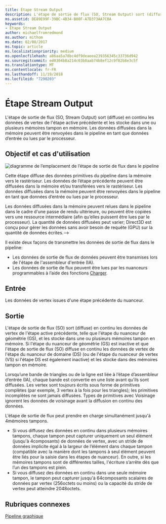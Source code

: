 ```yaml
---
title: Étape Stream Output
description: L'étape de sortie de flux (SO, Stream Output) sort (diffuse) en continu les données de vertex de l'étape active précédente et les stocke dans une ou plusieurs mémoires tampon en mémoire. Les données diffusées dans la mémoire peuvent être renvoyées dans le pipeline en tant que données d’entrée ou lues par le processeur.
ms.assetid: DE89E99F-39BC-4B34-B80F-A7D373AA7C0A
keywords:
- Étape Stream Output
author: michaelfromredmond
ms.author: mithom
ms.date: 02/08/2017
ms.topic: article
ms.localizationpriority: medium
ms.openlocfilehash: a86aa5a78bc4df9deaeea239356345c33736d942
ms.sourcegitcommit: ed0304b8a214c03b8aab74b8ef12c9f82b8e3c5f
ms.translationtype: MT
ms.contentlocale: fr-FR
ms.lasthandoff: 11/19/2018
ms.locfileid: "7290203"
---
```

# <a name="stream-output-so-stage"></a>Étape Stream Output


L'étape de sortie de flux (SO, Stream Output) sort (diffuse) en continu les données de vertex de l'étape active précédente et les stocke dans une ou plusieurs mémoires tampon en mémoire. Les données diffusées dans la mémoire peuvent être renvoyées dans le pipeline en tant que données d’entrée ou lues par le processeur.

## <a name="span-idpurposeandusesspanspan-idpurposeandusesspanspan-idpurposeandusesspanpurpose-and-uses"></a><span id="Purpose_and_uses"></span><span id="purpose_and_uses"></span><span id="PURPOSE_AND_USES"></span>Objectif et cas d'utilisation


![diagramme de l’emplacement de l’étape de sortie de flux dans le pipeline](images/d3d10-pipeline-stages-so.png)

Cette étape diffuse des données primitives du pipeline dans la mémoire vers le rastériseur. Les données de l’étape précédente peuvent être diffusées dans la mémoire et/ou transférées vers le rastériseur. Les données diffusées dans la mémoire peuvent être renvoyées dans le pipeline en tant que données d’entrée ou lues par le processeur.

Les données diffusées dans la mémoire peuvent relues dans le pipeline dans le cadre d'une passe de rendu ultérieure, ou peuvent être copiées vers une ressource intermédiaire (afin qu’elles puissent être lues par le processeur). La quantité de données diffusées peut varier; Direct3D est conçu pour gérer les données sans avoir besoin de requête (GPU) sur la quantité de données écrites.--&gt;

Il existe deux façons de transmettre les données de sortie de flux dans le pipeline:

-   Les données de sortie de flux de données peuvent être transmises lors de l'étape de l'assembleur d'entrée (IA).
-   Les données de sortie de flux peuvent être lues par les nuanceurs programmables à l’aide des fonctions [Charger](https://msdn.microsoft.com/library/windows/desktop/bb509694).

## <a name="span-idinputspanspan-idinputspanspan-idinputspaninput"></a><span id="Input"></span><span id="input"></span><span id="INPUT"></span>Entrée


Les données de vertex issues d'une étape précédente du nuanceur.

## <a name="span-idoutputspanspan-idoutputspanspan-idoutputspanoutput"></a><span id="Output"></span><span id="output"></span><span id="OUTPUT"></span>Sortie


L'étape de sortie de flux (SO) sort (diffuse) en continu les données de vertex de l'étape active précédente, telle que l'étape du nuanceur de géométrie (GS), et les stocke dans une ou plusieurs mémoires tampon en mémoire. Si l'étape du nuanceur de géométrie (GS) est inactive et que l'étape de sortie de flux (SO) diffuse en continu les données de vertex de l'étape du nuanceur de domaine (DS) (ou de l'étape du nuanceur de vertex (VS) si l'étape DS est également inactive) et les stocke dans des mémoires tampon en mémoire.

Lorsqu’une bande de triangles ou de la ligne est liée à l’étape d’assembleur d’entrée (IA), chaque bande est convertie en une liste avant qu’ils sont diffusées. Les vertex sont toujours écrits sous forme de primitives complètes (par exemple, 3 vertex à la fois pour les triangles); les primitives incomplètes ne sont jamais diffusées. Types de primitives avec Voisinage ignorent les données de voisinage avant la diffusion en continu des données.

L’étape de sortie de flux peut prendre en charge simultanément jusqu'à 4mémoires tampons.

-   Si vous diffusez des données en continu dans plusieurs mémoires tampons, chaque tampon peut capturer uniquement un seul élément (jusqu'à 4composants) de données de vertex, avec un stride de données implicite égal à la largeur de l’élément dans chaque tampon (compatible avec la manière dont les tampons à seul élément peuvent être liés pour la saisie dans les étapes de nuanceur). En outre, si les mémoires tampons sont de différentes tailles, l'écriture s’arrête dès que l’un des tampons est plein.
-   Si vous diffusez des données en continu dans une seule mémoire tampon, le tampon peut capturer jusqu'à 64composants scalaires de données par vertex (256octets ou moins) ou la capacité du stride de vertex peut atteindre 2048octets.

## <a name="span-idrelated-topicsspanrelated-topics"></a><span id="related-topics"></span>Rubriques connexes


[Pipeline graphique](graphics-pipeline.md)

 

 




